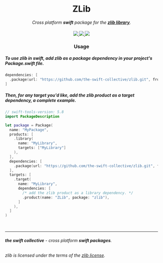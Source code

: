 <!-- markdownlint-configure-file {
  "MD013": {
    "code_blocks": false,
    "tables": false
  },
  "MD033": false,
  "MD041": false
} -->

<div align="center">

<h1 align="center">
    ZLib
</h1>

<p align="center">
  <i align="center">Cross platform <b>swift</b> package for the <a href="https://zlib.net"><b>zlib library</b></a>.</i>
</p>

</div>

<h4 align="center">
  <a href="https://github.com/the-swift-collective/zlib/actions/workflows/swift-ubuntu.yml">
    <img src="https://img.shields.io/github/actions/workflow/status/the-swift-collective/zlib/swift-ubuntu.yml?style=flat-square&label=ubuntu%20&labelColor=E95420&logoColor=FFFFFF&logo=ubuntu">
  </a>
  <a href="https://github.com/the-swift-collective/zlib/actions/workflows/swift-macos.yml">
    <img src="https://img.shields.io/github/actions/workflow/status/the-swift-collective/zlib/swift-macos.yml?style=flat-square&label=macOS&labelColor=000000&logo=apple">
  </a>
  <a href="https://github.com/the-swift-collective/zlib/actions/workflows/swift-windows.yml">
    <img src="https://img.shields.io/github/actions/workflow/status/the-swift-collective/zlib/swift-windows.yml?style=flat-square&label=windows&labelColor=357EC7&logo=gitforwindows">
  </a>
</h4>

<div align="center">

### Usage

</div>

##### To use zlib in swift, add zlib as a package dependency in your project's Package.swift file.
```swift
dependencies: [
  .package(url: "https://github.com/the-swift-collective/zlib.git", from: "1.3.1"),
]
```


##### Then, for any target you'd like, add the zlib product as a target dependency, a complete example.
```swift
// swift-tools-version: 5.8
import PackageDescription

let package = Package(
  name: "MyPackage",
  products: [
    .library(
      name: "MyLibrary",
      targets: ["MyLibrary"]
    ),
  ],
  dependencies: [
    .package(url: "https://github.com/the-swift-collective/zlib.git", from: "1.3.1")
  ],
  targets: [
    .target(
      name: "MyLibrary",
      dependencies: [
        /* add the zlib product as a library dependency. */
        .product(name: "ZLib", package: "zlib"),
      ]
    ),
  ]
)
```

<br>

<hr/>

###### ***the swift collective** - cross platform **swift packages**.*
###### zlib is licensed under the terms of the [zlib license](https://zlib.net/zlib_license.html).
